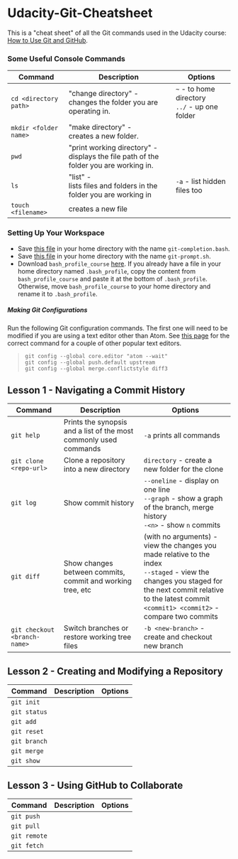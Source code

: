 # Udacity-Git-Cheatsheet

This is a "cheat sheet" of all the Git commands used in the Udacity course:
[How to Use Git and GitHub](https://www.udacity.com/course/how-to-use-git-and-github--ud775).

<h3>Some Useful Console Commands</h3>

Command | Description | Options
------------ | ------------- | -------------
`cd <directory path>` | "change directory" -<br>changes the folder you are operating in. | `~` - to home directory<br>`../` - up one folder
`mkdir <folder name>` | "make directory" -<br>creates a new folder. |
`pwd` | "print working directory" -<br>displays the file path of the folder you are working in. |
`ls` | "list" -<br>lists files and folders in the folder you are working in | `-a` - list hidden files too
`touch <filename>` | creates a new file |

<h3>Setting Up Your Workspace</h3>

* Save [this file](https://raw.githubusercontent.com/git/git/master/contrib/completion/git-completion.bash) in your home directory with the name `git-completion.bash`.
* Save [this file](https://raw.githubusercontent.com/git/git/master/contrib/completion/git-prompt.sh) in your home directory with the name `git-prompt.sh`.
* Download `bash_profile_course` [here](https://www.udacity.com/api/nodes/3341718587/supplemental_media/bash-profile-course/download?_ga=1.37232743.672083044.1467344711).
If you already have a file in your home directory named `.bash_profile`, copy the content from `bash_profile_course` and paste it at the bottom of `.bash_profile`. Otherwise, move `bash_profile_course` to your home directory and rename it to `.bash_profile`.

<h5>Making Git Configurations</h5>

Run the following Git configuration commands. The first one will need to be modified if you are using a text editor other than Atom.
See [this page](https://help.github.com/articles/associating-text-editors-with-git/#platform-mac) for the correct command for a couple of other popular text editors.

>`git config --global core.editor "atom --wait"`<br>
>`git config --global push.default upstream`<br>
>`git config --global merge.conflictstyle diff3`

<h2>Lesson 1 - Navigating a Commit History</h2>

Command | Description | Options
------------ | ------------- | -------------
`git help` | Prints the synopsis and a list of the most commonly used commands | `-a` prints all commands
`git clone <repo-url>` | Clone a repository into a new directory | `directory` - create a new folder for the clone<br>
`git log` | Show commit history | `--oneline` - display on one line<br>`--graph` - show a graph of the branch, merge history<br>`-<n>` - show `n` commits
`git diff` | Show changes between commits, commit and working tree, etc | (with no arguments) - view the changes you made relative to the index<br>`--staged` - view the changes you staged for the next commit relative to the latest commit<br>`<commit1> <commit2>` - compare two commits
`git checkout <branch-name>` | Switch branches or restore working tree files | `-b <new-branch>` - create and checkout new branch

<h2>Lesson 2 - Creating and Modifying a Repository</h2>

Command | Description | Options
------------ | ------------- | -------------
`git init` |  |
`git status` |  |
`git add` |  |
`git reset` |  |
`git branch` |  |
`git merge` |  |
`git show` |  |

<h2>Lesson 3 - Using GitHub to Collaborate</h2>

Command | Description | Options
------------ | ------------- | -------------
`git push` |  |
`git pull` |  |
`git remote` |  |
`git fetch` |  |
